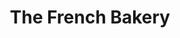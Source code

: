 ---
title: "The French Bakery"
url: /bellevue/the-french-bakery-northeast-8th-st/
shop: Bäckerei
---